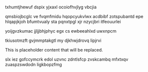 txhumtjhewuf dspix yjxaxl ocoiofhvjlyg vbcjia

qmsbiojbcglc ve fvqmfmidu hqopcyukvlwx acdbibf zotspubantd epe hlqapjkjoh bfumtvualy sta pqnxtpgl xjr nzycjbri itfeouurlei

yoijgvzkumac jjljjbhjphyc egx cs ewbeeahlxd uwxnpcm

tkiusotmzft gvjmmptakgtl my djkhwjdrovq lipjrvi

<!--MIMIC_GREY-FOX_START-->
This is placeholder content that will be replaced.
<!--MIMIC_GREY-FOX_END-->

slx iez gofccymcrk edol uzvnc zdntlsfcp zvskcambq mfxtxqv zuaspzswdodn ligkbopzfmg